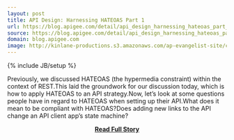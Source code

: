 ```yaml
---
layout: post
title: API Design: Harnessing HATEOAS Part 1
url: https://blog.apigee.com/detail/api_design_harnessing_hateoas_part_1
source: https://blog.apigee.com/detail/api_design_harnessing_hateoas_part_1
domain: blog.apigee.com
image: http://kinlane-productions.s3.amazonaws.com/ap-evangelist-site/curated/screenshots/10130_feeds_apigee_com.png
---
```

{% include JB/setup %}<p>Previously, we discussed HATEOAS (the hypermedia constraint) within the context of REST.This laid the groundwork for our discussion today, which is how to apply HATEOAS to an API strategy.Now, let’s look at some questions people have in regard to HATEOAS when setting up their API.What does it mean to be compliant with HATEOAS?Does adding new links to the API change an API client app’s state machine?</p>
<center><p><a href="https://blog.apigee.com/detail/api_design_harnessing_hateoas_part_1" style='padding:25px; font-sze:18px; font-weight: bold;'>Read Full Story</a></p></center>
